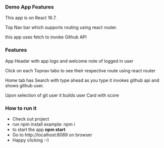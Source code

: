 <h3> Demo App Features</h3>
<p> This app is on React 16.7.</p>
<p> Top Nav bar which supports routing  using react router.</p>

<p> this  app uses fetch to invoke Github API </p>

<h3> Features</h3>
<p> App Header with app logo and welcome note of logged in user</p>
<p> Click on each Topnav tabs to see their respective route using react router</p>
<p> Home tab has Search with type ahead as you type it invokes github api and shows github user.</p>
<p> Upon selection of git user it builds user Card with score</p>


<h3> How to run it</h3>
<ul>
<li> Check out project</li>
<li> run npm install example: <locationOfProject> npm i</li>
<li>  to start the app <strong>npm start</strong></li>
<li>  Go to http://localhost:8089 on browser</li>
<li>  Happy clicking :-)</li>
</ul>